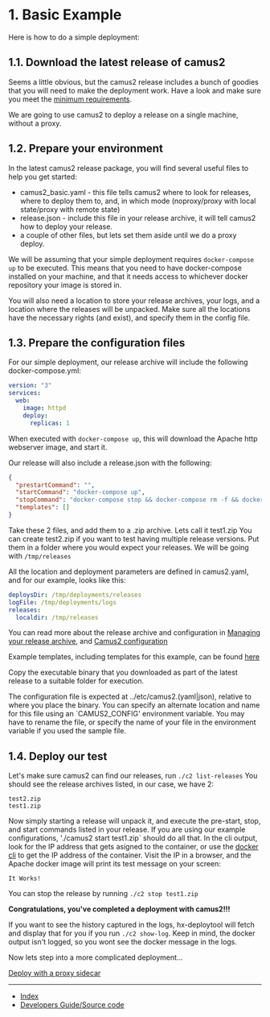 # 1. Basic Example

Here is how to do a simple deployment:

## 1.1. Download the latest release of camus2

Seems a little obvious, but the camus2 release includes a bunch of goodies that you will need to make the deployment work.
Have a look and make sure you meet the [minimum requirements](/hx-deploy-tool/userguide/1-welcome/5-minimum-requirements).

We are going to use camus2 to deploy a release on a single machine, without a proxy.

## 1.2. Prepare your environment

In the latest camus2 release package, you will find several useful files to help you get started:

- camus2_basic.yaml - this file tells camus2 where to look for releases, where to deploy them to, and, in which mode (noproxy/proxy with local state/proxy with remote state)
- release.json - include this file in your release archive, it will tell camus2 how to deploy your release.
- a couple of other files, but lets set them aside until we do a proxy deploy.

We will be assuming that your simple deployment requires `docker-compose up` to be executed.
This means that you need to have docker-compose installed on your machine, and that it needs access to whichever docker repository your image is stored in.

You will also need a location to store your release archives, your logs, and a location where the releases will be unpacked.
Make sure all the locations have the necessary rights (and exist), and specify them in the config file.

## 1.3. Prepare the configuration files

For our simple deployment, our release archive will include the following docker-compose.yml:

```yaml
version: "3"
services:
  web:
    image: httpd
    deploy:
      replicas: 1

```

When executed with `docker-compose up`, this will download the Apache http webserver image, and start it.

Our release will also include a release.json with the following:

```json
{
  "prestartCommand": "",
  "startCommand": "docker-compose up",
  "stopCommand": "docker-compose stop && docker-compose rm -f && docker system prune -f",
  "templates": []
}
```

Take these 2 files, and add them to a .zip archive. Lets call it test1.zip
You can create test2.zip if you want to test having multiple release versions.
Put them in a folder where you would expect your releases.
We will be going with `/tmp/releases`

All the location and deployment parameters are defined in camus2.yaml, and for our example, looks like this:

```yaml
deploysDir: /tmp/deployments/releases
logFile: /tmp/deployments/logs
releases:
  localdir: /tmp/releases

```

You can read more about the release archive and configuration in [Managing your release archive](/hx-deploy-tool/userguide/3-reference/2-release-archive), and [Camus2 configuration](/hx-deploy-tool/userguide/3-reference/1-camus2-config)

Example templates, including templates for this example, can be found [here](https://github.com/helix-collective/hx-deploy-tool/tree/master/templates/)

Copy the executable binary that you downloaded as part of the latest release to a suitable folder for execution.

The configuration file is expected at ../etc/camus2.(yaml|json), relative to where you place the binary. You can specify an alternate location and name for this file using an `CAMUS2_CONFIG' environment variable. You may have to rename the file, or specify the name of your file in the environment variable if you used the sample file.

## 1.4. Deploy our test

Let's make sure camus2 can find our releases, run `./c2 list-releases`
You should see the release archives listed, in our case, we have 2:

```
test2.zip
test1.zip
```

Now simply starting a release will unpack it, and execute the pre-start, stop, and start commands listed in your release.
If you are using our example configurations, './camus2 start test1.zip` should do all that. In the cli output, look for the IP address that gets asigned to the container, or use the [docker cli](https://docs.docker.com/engine/reference/commandline/inspect/) to get the IP address of the container. Visit the IP in a browser, and the Apache docker image will print its test message on your screen:

```
It Works!
```
You can stop the release by running `./c2 stop test1.zip`

**Congratulations, you've completed a deployment with camus2!!!**

If you want to see the history captured in the logs, hx-deploytool will fetch and display that for you if you run `./c2 show-log`. Keep in mind, the docker output isn't logged, so you wont see the docker message in the logs.

Now lets step into a more complicated deployment...

[Deploy with a proxy sidecar](/hx-deploy-tool/userguide/proxy-example)

---

- [Index](/hx-deploy-tool/index)
- [Developers Guide/Source code](https://github.com/helix-collective/hx-deploy-tool)
